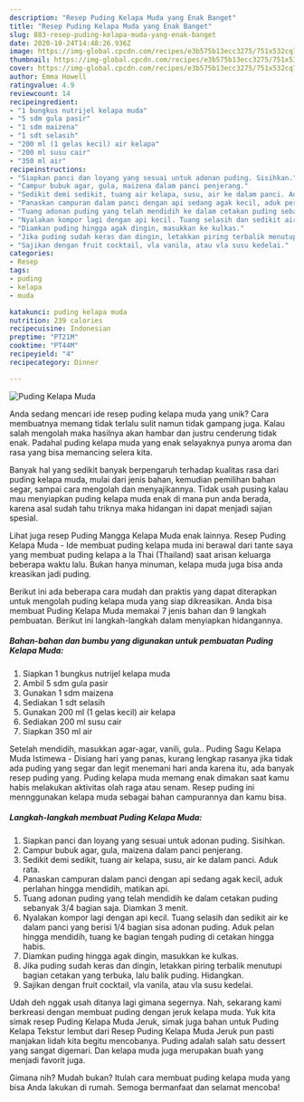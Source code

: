 ```yaml
---
description: "Resep Puding Kelapa Muda yang Enak Banget"
title: "Resep Puding Kelapa Muda yang Enak Banget"
slug: 883-resep-puding-kelapa-muda-yang-enak-banget
date: 2020-10-24T14:48:26.936Z
image: https://img-global.cpcdn.com/recipes/e3b575b13ecc3275/751x532cq70/puding-kelapa-muda-foto-resep-utama.jpg
thumbnail: https://img-global.cpcdn.com/recipes/e3b575b13ecc3275/751x532cq70/puding-kelapa-muda-foto-resep-utama.jpg
cover: https://img-global.cpcdn.com/recipes/e3b575b13ecc3275/751x532cq70/puding-kelapa-muda-foto-resep-utama.jpg
author: Emma Howell
ratingvalue: 4.9
reviewcount: 14
recipeingredient:
- "1 bungkus nutrijel kelapa muda"
- "5 sdm gula pasir"
- "1 sdm maizena"
- "1 sdt selasih"
- "200 ml (1 gelas kecil) air kelapa"
- "200 ml susu cair"
- "350 ml air"
recipeinstructions:
- "Siapkan panci dan loyang yang sesuai untuk adonan puding. Sisihkan."
- "Campur bubuk agar, gula, maizena dalam panci penjerang."
- "Sedikit demi sedikit, tuang air kelapa, susu, air ke dalam panci. Aduk rata."
- "Panaskan campuran dalam panci dengan api sedang agak kecil, aduk perlahan hingga mendidih, matikan api."
- "Tuang adonan puding yang telah mendidih ke dalam cetakan puding sebanyak 3/4 bagian saja. Diamkan 3 menit."
- "Nyalakan kompor lagi dengan api kecil. Tuang selasih dan sedikit air ke dalam panci yang berisi 1/4 bagian sisa adonan puding. Aduk pelan hingga mendidih, tuang ke bagian tengah puding di cetakan hingga habis."
- "Diamkan puding hingga agak dingin, masukkan ke kulkas."
- "Jika puding sudah keras dan dingin, letakkan piring terbalik menutupi bagian cetakan yang terbuka, lalu balik puding. Hidangkan."
- "Sajikan dengan fruit cocktail, vla vanila, atau vla susu kedelai."
categories:
- Resep
tags:
- puding
- kelapa
- muda

katakunci: puding kelapa muda 
nutrition: 239 calories
recipecuisine: Indonesian
preptime: "PT21M"
cooktime: "PT44M"
recipeyield: "4"
recipecategory: Dinner

---
```



![Puding Kelapa Muda](https://img-global.cpcdn.com/recipes/e3b575b13ecc3275/751x532cq70/puding-kelapa-muda-foto-resep-utama.jpg)

Anda sedang mencari ide resep puding kelapa muda yang unik? Cara membuatnya memang tidak terlalu sulit namun tidak gampang juga. Kalau salah mengolah maka hasilnya akan hambar dan justru cenderung tidak enak. Padahal puding kelapa muda yang enak selayaknya punya aroma dan rasa yang bisa memancing selera kita.

Banyak hal yang sedikit banyak berpengaruh terhadap kualitas rasa dari puding kelapa muda, mulai dari jenis bahan, kemudian pemilihan bahan segar, sampai cara mengolah dan menyajikannya. Tidak usah pusing kalau mau menyiapkan puding kelapa muda enak di mana pun anda berada, karena asal sudah tahu triknya maka hidangan ini dapat menjadi sajian spesial.

Lihat juga resep Puding Mangga Kelapa Muda enak lainnya. Resep Puding Kelapa Muda - Ide membuat puding kelapa muda ini berawal dari tante saya yang membuat puding kelapa a la Thai (Thailand) saat arisan keluarga beberapa waktu lalu. Bukan hanya minuman, kelapa muda juga bisa anda kreasikan jadi puding.


Berikut ini ada beberapa cara mudah dan praktis yang dapat diterapkan untuk mengolah puding kelapa muda yang siap dikreasikan. Anda bisa membuat Puding Kelapa Muda memakai 7 jenis bahan dan 9 langkah pembuatan. Berikut ini langkah-langkah dalam menyiapkan hidangannya.

<!--inarticleads1-->

##### Bahan-bahan dan bumbu yang digunakan untuk pembuatan Puding Kelapa Muda:

1. Siapkan 1 bungkus nutrijel kelapa muda
1. Ambil 5 sdm gula pasir
1. Gunakan 1 sdm maizena
1. Sediakan 1 sdt selasih
1. Gunakan 200 ml (1 gelas kecil) air kelapa
1. Sediakan 200 ml susu cair
1. Siapkan 350 ml air


Setelah mendidih, masukkan agar-agar, vanili, gula.. Puding Sagu Kelapa Muda Istimewa - Disiang hari yang panas, kurang lengkap rasanya jika tidak ada puding yang segar dan legit menemani hari anda karena itu, ada banyak resep puding yang. Puding kelapa muda memang enak dimakan saat kamu habis melakukan aktivitas olah raga atau senam. Resep puding ini mennggunakan kelapa muda sebagai bahan campurannya dan kamu bisa. 

<!--inarticleads2-->

##### Langkah-langkah membuat Puding Kelapa Muda:

1. Siapkan panci dan loyang yang sesuai untuk adonan puding. Sisihkan.
1. Campur bubuk agar, gula, maizena dalam panci penjerang.
1. Sedikit demi sedikit, tuang air kelapa, susu, air ke dalam panci. Aduk rata.
1. Panaskan campuran dalam panci dengan api sedang agak kecil, aduk perlahan hingga mendidih, matikan api.
1. Tuang adonan puding yang telah mendidih ke dalam cetakan puding sebanyak 3/4 bagian saja. Diamkan 3 menit.
1. Nyalakan kompor lagi dengan api kecil. Tuang selasih dan sedikit air ke dalam panci yang berisi 1/4 bagian sisa adonan puding. Aduk pelan hingga mendidih, tuang ke bagian tengah puding di cetakan hingga habis.
1. Diamkan puding hingga agak dingin, masukkan ke kulkas.
1. Jika puding sudah keras dan dingin, letakkan piring terbalik menutupi bagian cetakan yang terbuka, lalu balik puding. Hidangkan.
1. Sajikan dengan fruit cocktail, vla vanila, atau vla susu kedelai.


Udah deh nggak usah ditanya lagi gimana segernya. Nah, sekarang kami berkreasi dengan membuat puding dengan jeruk kelapa muda. Yuk kita simak resep Puding Kelapa Muda Jeruk, simak juga bahan untuk Puding Kelapa Tekstur lembut dari Resep Puding Kelapa Muda Jeruk pun pasti manjakan lidah kita begitu mencobanya. Puding adalah salah satu dessert yang sangat digemari. Dan kelapa muda juga merupakan buah yang menjadi favorit juga. 

Gimana nih? Mudah bukan? Itulah cara membuat puding kelapa muda yang bisa Anda lakukan di rumah. Semoga bermanfaat dan selamat mencoba!
